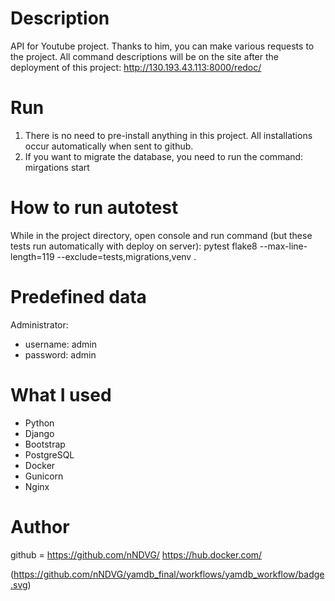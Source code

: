 # Description
API for Youtube project.
Thanks to him, you can make various requests to the project.
All command descriptions will be on the site after the deployment of this project: http://130.193.43.113:8000/redoc/

# Run
1. There is no need to pre-install anything in this project. All installations occur automatically when sent to github.
2. If you want to migrate the database, you need to run the command:
    mirgations start

# How to run autotest
While in the project directory, open console and run command (but these tests run automatically with deploy on server):
    pytest
    flake8 --max-line-length=119 --exclude=tests,migrations,venv .    

# Predefined data
Administrator: 
* username: admin 
* password: admin


# What I used
* Python
* Django
* Bootstrap
* PostgreSQL
* Docker
* Gunicorn
* Nginx

# Author
github = https://github.com/nNDVG/
https://hub.docker.com/

(https://github.com/nNDVG/yamdb_final/workflows/yamdb_workflow/badge.svg)